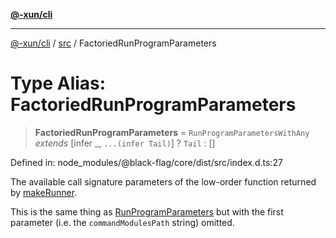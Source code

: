 [**@-xun/cli**](../../README.md)

***

[@-xun/cli](../../README.md) / [src](../README.md) / FactoriedRunProgramParameters

# Type Alias: FactoriedRunProgramParameters

> **FactoriedRunProgramParameters** = `RunProgramParametersWithAny` *extends* \[infer \_, `...(infer Tail)`\] ? `Tail` : \[\]

Defined in: node\_modules/@black-flag/core/dist/src/index.d.ts:27

The available call signature parameters of the low-order function returned by
[makeRunner](../functions/makeRunner.md).

This is the same thing as [RunProgramParameters](RunProgramParameters.md) but with the first
parameter (i.e. the `commandModulesPath` string) omitted.
